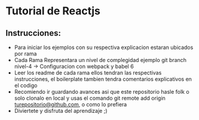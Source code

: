 # Tutorial de Reactjs

## Instrucciones:
* Para iniciar los ejemplos con su respectiva explicacion estaran ubicados por rama
* Cada Rama Representara un nivel de complegidad ejemplo git branch nivel-4 -> Configuracion con webpack y babel 6
* Leer los readme de cada rama ellos tendran las respectivas instrucciones, el boilerplate tambien tendra comentarios explicativos en el codigo
* Recomiendo ir guardando avances asi que este repositorio hasle folk o solo clonalo en local y usas el comando git remote add origin turepositorio@github.com, o como lo prefiera
* Diviertete y disfruta del aprendizaje ;)
